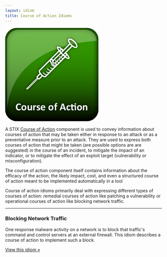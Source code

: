 ```yaml
---
layout: idiom
title: Course of Action Idioms
---
```


<img src="/images/Course of Action.png" class="component-img" alt="Course of Action Icon" />

A STIX [Course of Action](/documentation/coa/CourseOfActionType) component is used to convey information about courses of action that may be taken either in response to an attack or as a preventative measure prior to an attack. They are used to express both courses of action that might be taken (are possible options are are suggested) in the course of an incident, to mitigate the impact of an indicator, or to mitigate the effect of an exploit target (vulnerability or misconfiguration).

The course of action component itself contains information about the efficacy of the action, the likely impact, cost, and even a structured course of action meant to be implemented automatically in a tool

Course of action idioms primarily deal with expressing different types of courses of action: remedial courses of action like patching a vulnerability or operational courses of action like blocking network traffic.

<hr class="separator" />

### Blocking Network Traffic

One response malware activity on a network is to block that traffic's command and control servers at an external firewall. This idiom describes a course of action to implement such a block.

[View this idiom »](block-network-traffic)